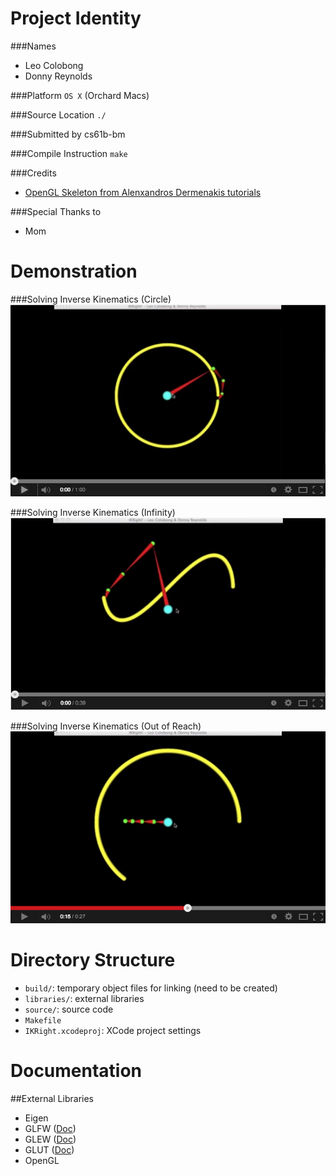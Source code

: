 Project Identity
================
###Names
- Leo Colobong
- Donny Reynolds

###Platform
`OS X` (Orchard Macs)

###Source Location
`./`

###Submitted by
cs61b-bm

###Compile Instruction
`make`

###Credits
- [OpenGL Skeleton from Alenxandros Dermenakis tutorials](http://www.alexandrosdermenakis.com)

###Special Thanks to
- Mom

Demonstration
====================

###Solving Inverse Kinematics (Circle)
[![demo-circle](https://raw.githubusercontent.com/Dovizu/IKRight/submission/pics/circle.png?token=3336363__eyJzY29wZSI6IlJhd0Jsb2I6RG92aXp1L0lLUmlnaHQvc3VibWlzc2lvbi9waWNzL2NpcmNsZS5wbmciLCJleHBpcmVzIjoxNDAwNjExNTkwfQ%3D%3D--a34a186985677cc32cf6d72efc06e8e713098bd6)](https://www.youtube.com/watch?v=2Y-7WiZopxY)

###Solving Inverse Kinematics (Infinity)
[![demo-infinity](https://raw.githubusercontent.com/Dovizu/IKRight/submission/pics/figure8.png?token=3336363__eyJzY29wZSI6IlJhd0Jsb2I6RG92aXp1L0lLUmlnaHQvc3VibWlzc2lvbi9waWNzL2ZpZ3VyZTgucG5nIiwiZXhwaXJlcyI6MTQwMDYxMTg1NH0%3D--20a67794218758bbbc1e6eb3d1eb1f9a6627f636)](https://www.youtube.com/watch?v=qXrru3xCnck)

###Solving Inverse Kinematics (Out of Reach)
[![demo-out](https://raw.githubusercontent.com/Dovizu/IKRight/submission/pics/outofrange.png?token=3336363__eyJzY29wZSI6IlJhd0Jsb2I6RG92aXp1L0lLUmlnaHQvc3VibWlzc2lvbi9waWNzL291dG9mcmFuZ2UucG5nIiwiZXhwaXJlcyI6MTQwMDYxMTkwNX0%3D--48951e54f9ef8718d8f6e2f1fd51ef439ef2cf00)](https://www.youtube.com/watch?v=KNfHxGF4lKY)

###
Directory Structure
=====================
- `build/`: temporary object files for linking (need to be created)
- `libraries/`: external libraries
- `source/`: source code
- `Makefile`
- `IKRight.xcodeproj`: XCode project settings

Documentation
=====================

##External Libraries
- Eigen
- GLFW ([Doc](http://www.glfw.org/docs/latest/pages.html))
- GLEW ([Doc](http://glew.sourceforge.net/install.html))
- GLUT ([Doc](http://www.opengl.org/resources/libraries/glut/))
- OpenGL
